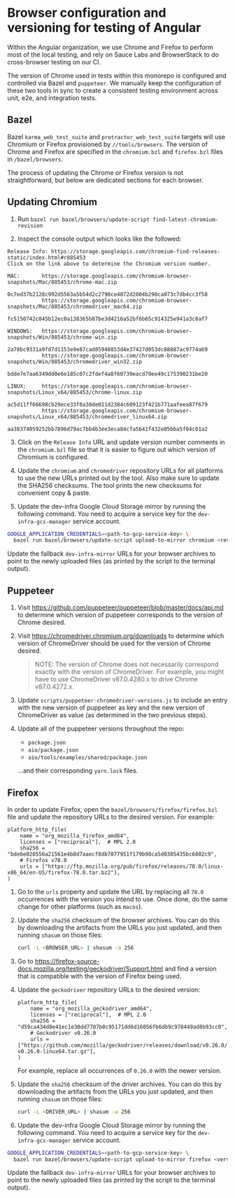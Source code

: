 # Browser configuration and versioning for testing of Angular

Within the Angular organization, we use Chrome and Firefox to perform most of the local testing, and rely on Sauce Labs and BrowserStack to do cross-browser testing on our CI.

The version of Chrome used in tests within this monorepo is configured and controlled via Bazel and `puppeteer`.
We manually keep the configuration of these two tools in sync to create a consistent testing environment across unit, e2e, and integration tests.

## Bazel

Bazel `karma_web_test_suite` and `protractor_web_test_suite` targets will use Chromium or Firefox provisioned by `//tools/browsers`.
The version of Chrome and Firefox are specified in the `chromium.bzl` and `firefox.bzl` files in `/bazel/browsers`.

The process of updating the Chrome or Firefox version is not straightforward, but below are dedicated sections for each browser.

## Updating Chromium

1. Run `bazel run bazel/browsers/update-script find-latest-chromium-revision`

2. Inspect the console output which looks like the followed:

```
Release Info: https://storage.googleapis.com/chromium-find-releases-static/index.html#r885453
Click on the link above to determine the Chromium version number.

MAC:       https://storage.googleapis.com/chromium-browser-snapshots/Mac/885453/chrome-mac.zip
                0c7ed37b2128c992d5563a5b54d2c2790ce4872d2004b298ca073c7db4cc3f58
           https://storage.googleapis.com/chromium-browser-snapshots/Mac/885453/chromedriver_mac64.zip
                fc5150742c045b12ec0a138365b87be3d4216a52bf6b65c914325e941a3c8af7

WINDOWS:   https://storage.googleapis.com/chromium-browser-snapshots/Win/885453/chrome-win.zip
                2a78bc9331a9fd7d1153e9e87cad85948853d4e37427d053dc88887ac9774a69
           https://storage.googleapis.com/chromium-browser-snapshots/Win/885453/chromedriver_win32.zip
                bdde7e7aa6349dd0e6e185c07c2fdef4a8f60739eacd79ee49c175390231be20

LINUX:     https://storage.googleapis.com/chromium-browser-snapshots/Linux_x64/885453/chrome-linux.zip
                ac5d11ff66698cb29ece33f8a38de011d2384c609123f421b771aafeea87f679
           https://storage.googleapis.com/chromium-browser-snapshots/Linux_x64/885453/chromedriver_linux64.zip
                aa38374059252bb7896d79ac7bb4b3ee3eca84cfa5641f432e05bba5f04c01a2

```

3. Click on the `Release Info` URL and update version number comments in the `chromium.bzl` file so
   that it is easier to figure out which version of Chromium is configured.

4. Update the `chromium` and `chromedriver` repository URLs for all platforms to use the
   new URLs printed out by the tool. Also make sure to update the SHA256 checksums. The tool prints the
   new checksums for convenient copy & paste.

5. Update the dev-infra Google Cloud Storage mirror by running the following command.
   You need to acquire a service key for the `dev-infra-gcs-manager` service account.

```bash
GOOGLE_APPLICATION_CREDENTIALS=<path-to-gcp-service-key> \
  bazel run bazel/browsers/update-script upload-to-mirror chromium <revision-num>
```

Update the fallback `dev-infra-mirror` URLs for your browser archives to point to the newly
uploaded files (as printed by the script to the terminal output).

## Puppeteer

1. Visit https://github.com/puppeteer/puppeteer/blob/master/docs/api.md to determine which version of puppeteer corresponds to the version of Chrome desired.

2. Visit https://chromedriver.chromium.org/downloads to determine which version of ChromeDriver should be used for the version of Chrome desired.

   > NOTE:
   > The version of Chrome does not necessarily correspond exactly with the version of ChromeDriver.
   > For example, you might have to use ChromeDriver v87.0.4280.x to drive Chrome v87.0.4272.x.

3. Update `scripts/puppeteer-chromedriver-versions.js` to include an entry with the new version of puppeteer as key and the new version of ChromeDriver as value (as determined in the two previous steps).

4. Update all of the puppeteer versions throughout the repo:

   - `package.json`
   - `aio/package.json`
   - `aio/tools/examples/shared/package.json`

   ...and their corresponding `yarn.lock` files.

## Firefox

In order to update Firefox, open the `bazel/browsers/firefox/firefox.bzl` file and update the repository URLs to the desired version.
For example:

```bzl
platform_http_file(
    name = "org_mozilla_firefox_amd64",
    licenses = ["reciprocal"],  # MPL 2.0
    sha256 = "bde6e020556a21561e4b8d7aaecf8db7077951f179b98ca5d0305435bc6802c9",
    # Firefox v78.0
    urls = ["https://ftp.mozilla.org/pub/firefox/releases/78.0/linux-x86_64/en-US/firefox-78.0.tar.bz2"],
)
```

1. Go to the `urls` property and update the URL by replacing all `78.0` occurrences with the version you intend to use.
   Once done, do the same change for other platforms (such as `macos`).

2. Update the `sha256` checksum of the browser archives.
   You can do this by downloading the artifacts from the URLs you just updated, and then running `shasum` on those files:

   ```sh
   curl -L <BROWSER_URL> | shasum -a 256
   ```

3. Go to https://firefox-source-docs.mozilla.org/testing/geckodriver/Support.html and find a version that is compatible with the version of Firefox being used.

4. Update the `geckodriver` repository URLs to the desired version:

   ```bzl
   platform_http_file(
       name = "org_mozilla_geckodriver_amd64",
       licenses = ["reciprocal"],  # MPL 2.0
       sha256 = "d59ca434d8e41ec1e30dd7707b0c95171dd6d16056fb6db9c978449ad8b93cc0",
       # Geckodriver v0.26.0
       urls = ["https://github.com/mozilla/geckodriver/releases/download/v0.26.0/geckodriver-v0.26.0-linux64.tar.gz"],
   )
   ```

   For example, replace all occurrences of `0.26.0` with the newer version.

5. Update the `sha256` checksum of the driver archives.
   You can do this by downloading the artifacts from the URLs you just updated, and then running `shasum` on those files:

   ```sh
   curl -L <DRIVER_URL> | shasum -a 256
   ```

6. Update the dev-infra Google Cloud Storage mirror by running the following command.
   You need to acquire a service key for the `dev-infra-gcs-manager` service account.

```bash
GOOGLE_APPLICATION_CREDENTIALS=<path-to-gcp-service-key> \
  bazel run bazel/browsers/update-script upload-to-mirror firefox <version> <geckodriver-version>
```

Update the fallback `dev-infra-mirror` URLs for your browser archives to point to the newly
uploaded files (as printed by the script to the terminal output).

